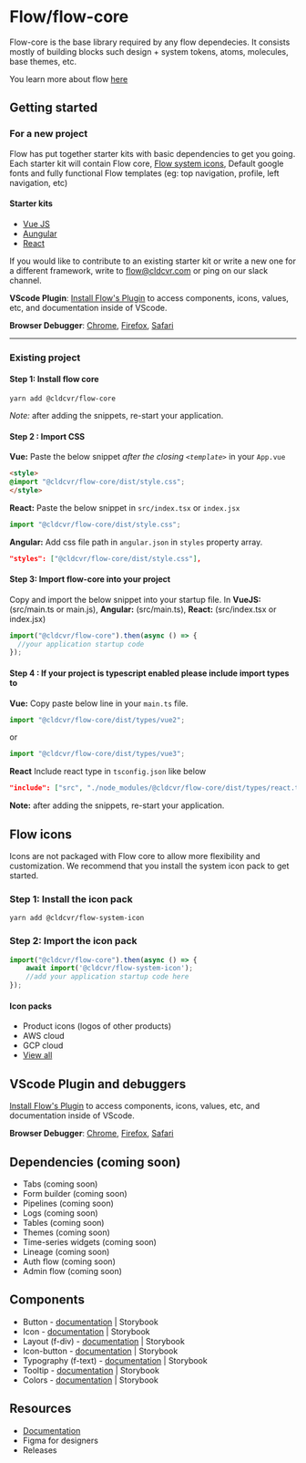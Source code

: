 # Flow/flow-core

Flow-core is the base library required by any flow dependecies. It consists mostly of building blocks such design + system tokens, atoms, molecules, base themes, etc.

You learn more about flow [here](https://github.com/cldcvr/flow-core/blob/main/ABOUT.md)

## Getting started

### For a new project

Flow has put together starter kits with basic dependencies to get you going. Each starter kit will contain Flow core, [Flow system icons](https://github.com/cldcvr/flow-icon), Default google fonts and fully functional Flow templates (eg: top navigation, profile, left navigation, etc)

#### Starter kits
* [Vue JS](https://github.com/cldcvr/flow-starterkit-vue)
* [Aungular](https://github.com/cldcvr/flow-starterkit-angular)
* [React](https://github.com/cldcvr/flow-starterkit-react)

If you would like to contribute to an existing starter kit or write a new one for a different framework, write to flow@cldcvr.com or ping on our slack channel.

**VScode Plugin**: [Install Flow's Plugin](https://marketplace.visualstudio.com/items?itemName=dev-vikas.flow-intellisense-vscode) to access components, icons, values, etc, and documentation inside of VScode.

**Browser Debugger**: [Chrome](https://chrome.google.com/webstore/detail/web-component-devtools/gdniinfdlmmmjpnhgnkmfpffipenjljo), [Firefox](https://addons.mozilla.org/en-US/firefox/addon/web-component-devtools/), [Safari](https://developer.apple.com/documentation/safariservices/safari_web_extensions/adding_a_web_development_tool_to_safari_web_inspector)

---

### Existing project

#### Step 1: Install flow core
```yarn add @cldcvr/flow-core```

*Note:* after adding the snippets, re-start your application.


#### Step 2 : Import CSS 
**Vue:**
Paste the below snippet *after the closing `<template>`* in your `App.vue` 

```html
<style>
@import "@cldcvr/flow-core/dist/style.css";
</style> 
```
**React:** Paste the below snippet in `src/index.tsx` or `index.jsx`

```JavaScript
import "@cldcvr/flow-core/dist/style.css";
```
**Angular:** Add css file path in `angular.json` in `styles` property array.

```JSON
"styles": ["@cldcvr/flow-core/dist/style.css"],

```
#### Step 3: Import flow-core into your project

Copy and import the below snippet into your startup file. In **VueJS:** (src/main.ts or main.js), **Angular:** (src/main.ts), **React:** (src/index.tsx or index.jsx)
```JavaScript
import("@cldcvr/flow-core").then(async () => {
  //your application startup code
});
```
#### Step 4 : If your project is typescript enabled please include import types to

**Vue:** 
Copy paste below line in your `main.ts` file.
```JavaScript
import "@cldcvr/flow-core/dist/types/vue2";
```
or 
```JavaScript
import "@cldcvr/flow-core/dist/types/vue3";
```

**React**
Include react type in `tsconfig.json` like below
```JSON
"include": ["src", "./node_modules/@cldcvr/flow-core/dist/types/react.ts"]
```

**Note:** after adding the snippets, re-start your application.


## Flow icons

Icons are not packaged with Flow core to allow more flexibility and customization. We recommend that you install the system icon pack to get started.

### Step 1: Install the icon pack 
```
yarn add @cldcvr/flow-system-icon
```

### Step 2: Import the icon pack 

```javascript
import("@cldcvr/flow-core").then(async () => {
	await import('@cldcvr/flow-system-icon');
	//add your application startup code here
});
```

#### Icon packs

* Product icons (logos of other products)
* AWS cloud
* GCP cloud
* [View all](https://github.com/cldcvr/flow-icon)


## VScode Plugin and debuggers
[Install Flow's Plugin](https://marketplace.visualstudio.com/items?itemName=dev-vikas.flow-intellisense-vscode) to access components, icons, values, etc, and documentation inside of VScode.

**Browser Debugger**: [Chrome](https://chrome.google.com/webstore/detail/web-component-devtools/gdniinfdlmmmjpnhgnkmfpffipenjljo), [Firefox](https://addons.mozilla.org/en-US/firefox/addon/web-component-devtools/), [Safari](https://developer.apple.com/documentation/safariservices/safari_web_extensions/adding_a_web_development_tool_to_safari_web_inspector)


## Dependencies (coming soon)
* Tabs (coming soon)
* Form builder (coming soon)
* Pipelines (coming soon)
* Logs (coming soon)
* Tables (coming soon)
* Themes (coming soon)
* Time-series widgets (coming soon)
* Lineage (coming soon)
* Auth flow (coming soon)
* Admin flow (coming soon)


## Components
* Button - [documentation](https://docs.google.com/document/d/1jwpo28kx61ybL3AOVzD2XaJ-aogZSThCTHtFWeqqMp8/edit?usp=sharing) |  Storybook
* Icon - [documentation](https://docs.google.com/document/d/1kLruoml15fZCo8XUoo48xsNDVgzaDe9freI6XeP7HOs/edit#heading=h.b81ibd1zmiy) |  Storybook
* Layout (f-div) - [documentation](https://docs.google.com/document/d/1X2i89A34pOnnTarzDDbEfP_GdK7sUBshr4gvX5ZEcPY/edit?usp=sharing) |  Storybook
* Icon-button - [documentation](https://docs.google.com/document/d/1kLruoml15fZCo8XUoo48xsNDVgzaDe9freI6XeP7HOs/edit#heading=h.b81ibd1zmiy) |  Storybook
* Typography (f-text) - [documentation](https://docs.google.com/document/d/1gc2pg9aZd1NsYvTXjAREsJkVYUsuin0-BiRa9vX9QNY/edit?usp=sharing)  |  Storybook
* Tooltip - [documentation](https://docs.google.com/document/d/15k1dfr1wU3xaOj7tuxIQQcGFM5jz1SuX2_x6-91PSZo/edit?usp=sharing) |  Storybook
* Colors - [documentation](https://docs.google.com/document/d/18EwptEUyenxyj1kC_kfdYsDfETZnWQF8EqEHLdwRQv0/edit?usp=sharing) |  Storybook


## Resources
* [Documentation](https://drive.google.com/drive/u/0/folders/1K4TLqpqrY0BNjQZ4fwZK_ZF-9M69Q4is)
* Figma for designers
* Releases
